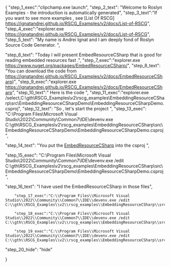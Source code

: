 {
    "step_1_exec":"clipchamp.exe launch",
    "step_2_text": "Welcome to Roslyn Examples - the introduction is automatically generated",
    "step_3_text":"If you want to see more examples , see  [List Of RSCG] https://ignatandrei.github.io/RSCG_Examples/v2/docs/List-of-RSCG",
    "step_4_exec":"explorer.exe https://ignatandrei.github.io/RSCG_Examples/v2/docs/List-of-RSCG",
    "step_5_text": "My name is Andrei Ignat and I am deeply fond of Roslyn Source Code Generator. ",

"step_6_text": "Today I will present EmbedResourceCSharp  that is good for reading embedded resources fast .",
"step_7_exec":"explorer.exe https://www.nuget.org/packages/EmbedResourceCSharp/",
"step_8_text": "You can download the code from https://ignatandrei.github.io/RSCG_Examples/v2/docs/EmbedResourceCSharp)",
"step_9_exec":"explorer.exe https://ignatandrei.github.io/RSCG_Examples/v2/docs/EmbedResourceCSharp",
"step_10_text":" Here is the code ",
"step_11_exec":"explorer.exe /select,C:\\gth\\RSCG_Examples\\v2\\rscg_examples\\EmbeddingResourceCSharp\\src\\EmbeddingResourceCSharpDemo\\EmbeddingResourceCSharpDemo.csproj",
"step_12_text": "So , let's start the project ",
"step_13_exec": "C:\\Program Files\\Microsoft Visual Studio\\2022\\Community\\Common7\\IDE\\devenv.exe C:\\gth\\RSCG_Examples\\v2\\rscg_examples\\EmbeddingResourceCSharp\\src\\EmbeddingResourceCSharpDemo\\EmbeddingResourceCSharpDemo.csproj",

"step_14_text": "You put the  [EmbedResourceCSharp](https://www.nuget.org/packages/EmbedResourceCSharp/) into the csproj ",

"step_15_exec": "C:\\Program Files\\Microsoft Visual Studio\\2022\\Community\\Common7\\IDE\\devenv.exe /edit C:\\gth\\RSCG_Examples\\v2\\rscg_examples\\EmbeddingResourceCSharp\\src\\EmbeddingResourceCSharpDemo\\EmbeddingResourceCSharpDemo.csproj",

"step_16_text": "I have used the EmbedResourceCSharp in those files",


        "step_17_exec":"C:\\Program Files\\Microsoft Visual Studio\\2022\\Community\\Common7\\IDE\\devenv.exe /edit C:\\gth\\RSCG_Examples\\v2\\rscg_examples\\EmbeddingResourceCSharp\\src\\EmbeddingResourceCSharpDemo\\createDB.txt",
    
        "step_18_exec":"C:\\Program Files\\Microsoft Visual Studio\\2022\\Community\\Common7\\IDE\\devenv.exe /edit C:\\gth\\RSCG_Examples\\v2\\rscg_examples\\EmbeddingResourceCSharp\\src\\EmbeddingResourceCSharpDemo\\MyResource.cs",
    
        "step_19_exec":"C:\\Program Files\\Microsoft Visual Studio\\2022\\Community\\Common7\\IDE\\devenv.exe /edit C:\\gth\\RSCG_Examples\\v2\\rscg_examples\\EmbeddingResourceCSharp\\src\\EmbeddingResourceCSharpDemo\\Program.cs",
    
"step_20_hide": "hide"


}
